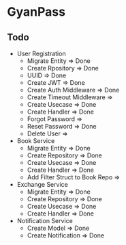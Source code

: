 # GyanPass

## Todo
* User Registration
    * Migrate Entity => Done
    * Create Rpository => Done
    * UUID => Done
    * Create JWT => Done
    * Create Auth Middleware => Done
    * Create Timeout Middleware => 
    * Create Usecase => Done
    * Create Handler => Done
    * Forgot Password =>
    * Reset Password => Done
    * Delete User =>
* Book Service
    * Migrate Entity => Done
    * Create Repository => Done
    * Create Usecase => Done
    * Create Handler => Done
    * Add Filter Struct to Book Repo => 
* Exchange Service
    * Migrate Entity => Done
    * Create Repository => Done
    * Create Usecase => Done
    * Create Handler => Done
* Notification Service
    * Create Model => Done
    * Create Notification => Done